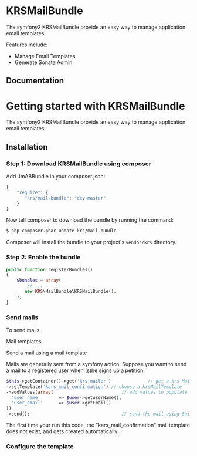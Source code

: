 KRSMailBundle
=============

The symfony2 KRSMailBundle provide an easy way to manage application email templates.

Features include:

- Manage Email Templates
- Generate Sonata Admin


Documentation
-------------
Getting started with KRSMailBundle
==================================

The symfony2 KRSMailBundle provide an easy way to manage application email templates.


## Installation

### Step 1: Download KRSMailBundle using composer

Add JmABBundle in your composer.json:

```js
{
    "require": {
       "krs/mail-bundle": "dev-master"
    }
}
```

Now tell composer to download the bundle by running the command:

``` bash
$ php composer.phar update krs/mail-bundle
```

Composer will install the bundle to your project's `vendor/krs` directory.


### Step 2: Enable the bundle
```php
public function registerBundles()
{
    $bundles = array(
        // ...
       new KRS\MailBundle\KRSMailBundle(),
    );
}
```


### Send mails

To send mails

Mail templates

Send a mail using a mail template

Mails are generally sent from a symfony action.
Suppose you want to send a mail to a registered user when (s)he signs up a petition.
```php
$this->getContainer()->get('krs.mailer')              // get a krs Mail instance  
->setTemplate('kars_mail_confirmation') // choose a krsMailTemplate  
->addValues(array(                          // add values to populate the template  
  'user_name'       => $user->getuserName(),  
  'user_email'      => $user->getEmail()
))  
->send();                                   // send the mail using Swift Mailer  

```
The first time your run this code, the "kars_mail_confirmation" mail template does not exist, and gets created automatically.

### Configure the template


